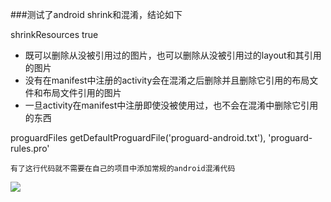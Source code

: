 ###测试了android shrink和混淆，结论如下

shrinkResources true  

 * 既可以删除从没被引用过的图片，也可以删除从没被引用过的layout和其引用的图片
 * 没有在manifest中注册的activity会在混淆之后删除并且删除它引用的布局文件和布局文件引用的图片
 * 一旦activity在manifest中注册即使没被使用过，也不会在混淆中删除它引用的东西

proguardFiles getDefaultProguardFile('proguard-android.txt'), 'proguard-rules.pro'

    有了这行代码就不需要在自己的项目中添加常规的android混淆代码

![](https://github.com/lipangit/TestShirk/blob/master/show.png)

